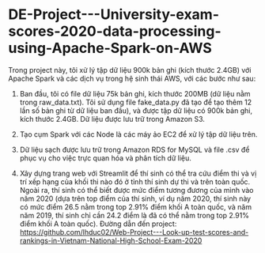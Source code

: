 # DE-Project---University-exam-scores-2020-data-processing-using-Apache-Spark-on-AWS

Trong project này, tôi xử lý tập dữ liệu 900k bản ghi (kích thước 2.4GB) với Apache Spark và các dịch vụ trong hệ sinh thái AWS, với các bước như sau:

1. Ban đầu, tôi có file dữ liệu 75k bản ghi, kích thước 200MB (dữ liệu nằm trong raw_data.txt).
  Tôi sử dụng file fake_data.py đã tạo để tạo thêm 12 lần số bản ghi từ dữ liệu ban đầu), và được tập dữ liệu có 900k bản ghi, kích thước 2.4GB.
  Dữ liệu được lưu trữ trong Amazon S3.

2. Tạo cụm Spark với các Node là các máy ảo EC2 để xử lý tập dữ liệu trên.

3. Dữ liệu sạch được lưu trữ trong Amazon RDS for MySQL và file .csv để phục vụ cho việc trực quan hóa và phân tích dữ liệu.

4. Xây dựng trang web với Streamlit để thí sinh có thể tra cứu điểm thi và vị trí xếp hạng của khối thi nào đó ở tỉnh thí sinh dự thi và trên toàn quốc. Ngoài ra, thí sinh có thể biết được mức điểm tương đương của mình vào năm 2020 (dựa trên top điểm của thí sinh, ví dụ năm 2020, thí sinh này có mức điểm 26.5 nằm trong top 2.91% điểm khối A toàn quốc, và năm năm 2019, thí sinh chỉ cần 24.2 điểm là đã có thể nằm trong top 2.91% điểm khối A toàn quốc).
  Đường dẫn đến project:  https://github.com/lhduc02/Web-Project---Look-up-test-scores-and-rankings-in-Vietnam-National-High-School-Exam-2020

